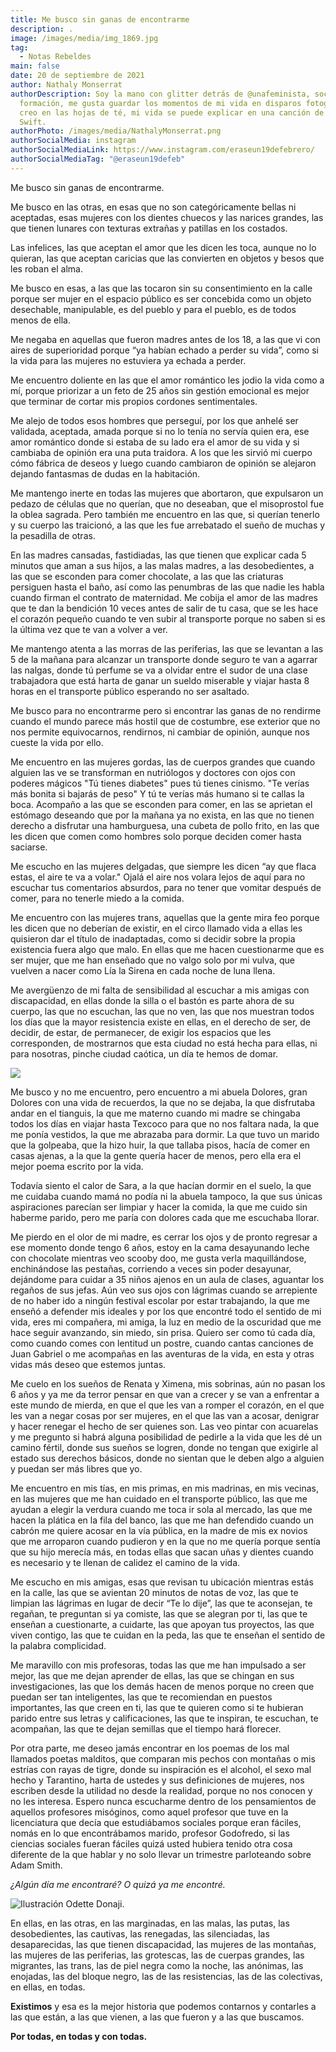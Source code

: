 ```yaml
---
title: Me busco sin ganas de encontrarme
description: .
image: /images/media/img_1869.jpg
tag:
  - Notas Rebeldes
main: false
date: 20 de septiembre de 2021
author: Nathaly Monserrat
authorDescription: Soy la mano con glitter detrás de @unafeminista, socióloga en
  formación, me gusta guardar los momentos de mi vida en disparos fotográficos,
  creo en las hojas de té, mi vida se puede explicar en una canción de Taylor
  Swift.
authorPhoto: /images/media/NathalyMonserrat.png
authorSocialMedia: instagram
authorSocialMediaLink: https://www.instagram.com/eraseun19defebrero/
authorSocialMediaTag: "@eraseun19defeb"
---
```

Me busco sin ganas de encontrarme.

Me busco en las otras, en esas que no son categóricamente bellas ni aceptadas, esas mujeres con los dientes chuecos y las narices grandes, las que tienen lunares con texturas extrañas y patillas en los costados.

Las infelices, las que aceptan el amor que les dicen les toca, aunque no lo quieran, las que aceptan caricias que las convierten en objetos y besos que les roban el alma.

Me busco en esas, a las que las tocaron sin su consentimiento en la calle porque ser mujer en el espacio público es ser concebida como un objeto desechable, manipulable, es del pueblo y para el pueblo, es de todos menos de ella.

Me negaba en aquellas que fueron madres antes de los 18, a las que vi con aires de superioridad porque “ya habían echado a perder su vida”, como si la vida para las mujeres no estuviera ya echada a perder.

Me encuentro doliente en las que el amor romántico les jodio la vida como a mí, porque priorizar a un feto de 25 años sin gestión emocional es mejor que terminar de cortar mis propios cordones sentimentales.

Me alejo de todos esos hombres que perseguí, por los que anhelé ser validada, aceptada, amada porque si no lo tenía no servía quien era, ese amor romántico donde si estaba de su lado era el amor de su vida y si cambiaba de opinión era una puta traidora. A los que les sirvió mi cuerpo cómo fábrica de deseos y luego cuando cambiaron de opinión se alejaron dejando fantasmas de dudas en la habitación.

Me mantengo inerte en todas las mujeres que abortaron, que expulsaron un pedazo de células que no querían, que no deseaban, que el misoprostol fue la oblea sagrada. Pero también me encuentro en las que, si querían tenerlo y su cuerpo las traicionó, a las que les fue arrebatado el sueño de muchas y la pesadilla de otras.

En las madres cansadas, fastidiadas, las que tienen que explicar cada 5 minutos que aman a sus hijos, a las malas madres, a las desobedientes, a las que se esconden para comer chocolate, a las que las criaturas persiguen hasta el baño, así como las penumbras de las que nadie les habla cuando firman el contrato de maternidad. Me cobija el amor de las madres que te dan la bendición 10 veces antes de salir de tu casa, que se les hace el corazón pequeño cuando te ven subir al transporte porque no saben si es la última vez que te van a volver a ver.

Me mantengo atenta a las morras de las periferias, las que se levantan a las 5 de la mañana para alcanzar un transporte donde seguro te van a agarrar las nalgas, donde tú perfume se va a olvidar entre el sudor de una clase trabajadora que está harta de ganar un sueldo miserable y viajar hasta 8 horas en el transporte público esperando no ser asaltado.

Me busco para no encontrarme pero si encontrar las ganas de no rendirme cuando el mundo parece más hostil que de costumbre, ese exterior que no nos permite equivocarnos, rendirnos, ni cambiar de opinión, aunque nos cueste la vida por ello.

Me encuentro en las mujeres gordas, las de cuerpos grandes que cuando alguien las ve se transforman en nutriólogos y doctores con ojos con poderes mágicos "Tú tienes diabetes" pues tú tienes cinismo. "Te verías más bonita si bajarás de peso" Y tú te verías más humano si te callas la boca. Acompaño a las que se esconden para comer, en las se aprietan el estómago deseando que por la mañana ya no exista, en las que no tienen derecho a disfrutar una hamburguesa, una cubeta de pollo frito, en las que les dicen que comen como hombres solo porque deciden comer hasta saciarse.

Me escucho en las mujeres delgadas, que siempre les dicen “ay que flaca estas, el aire te va a volar." Ojalá el aire nos volara lejos de aquí para no escuchar tus comentarios absurdos, para no tener que vomitar después de comer, para no tenerle miedo a la comida.

Me encuentro con las mujeres trans, aquellas que la gente mira feo porque les dicen que no deberían de existir, en el circo llamado vida a ellas les quisieron dar el título de inadaptadas, como si decidir sobre la propia existencia  fuera algo que malo. En ellas que me hacen cuestionarme que es ser mujer, que me han enseñado que no valgo solo por mi vulva, que vuelven a nacer como Lía la Sirena en cada noche de luna llena.

Me avergüenzo de mi falta de sensibilidad al escuchar a mis amigas con discapacidad, en ellas donde la silla o el bastón es parte ahora de su cuerpo, las que no escuchan, las que no ven, las que nos muestran todos los días que la mayor resistencia existe en ellas, en el derecho de ser, de decidir, de estar, de permanecer, de exigir los espacios que les corresponden, de mostrarnos que esta ciudad no está hecha para ellas, ni para nosotras, pinche ciudad caótica, un día te hemos de domar.

![](/images/media/img_1869.jpg)

Me busco y no me encuentro, pero encuentro a mi abuela Dolores, gran Dolores con una vida de recuerdos, la que no se dejaba, la que disfrutaba andar en el tianguis, la que me materno cuando mi madre se chingaba todos los días en viajar hasta Texcoco para que no nos faltara nada, la que me ponía vestidos, la que me abrazaba para dormir. La que tuvo un marido que la golpeaba, que la hizo huir, la que tallaba pisos, hacía de comer en casas ajenas, a la que la gente quería hacer de menos, pero ella era el mejor poema escrito por la vida.

Todavía siento el calor de Sara, a la que hacían dormir en el suelo, la que me cuidaba cuando mamá no podía ni la abuela tampoco, la que sus únicas aspiraciones parecían ser limpiar y hacer la comida, la que me cuido sin haberme parido, pero me paría con dolores cada que me escuchaba llorar.

Me pierdo en el olor de mi madre, es cerrar los ojos y de pronto regresar a ese momento donde tengo 6 años, estoy en la cama desayunando leche con chocolate mientras veo scooby doo, me gusta verla maquillándose, enchinándose las pestañas, corriendo a veces sin poder desayunar, dejándome para cuidar a 35 niños ajenos en un aula de clases, aguantar los regaños de sus jefas. Aún veo sus ojos con lágrimas cuando se arrepiente de no haber ido a ningún festival escolar por estar trabajando, la que me enseñó a defender mis ideales y por los que encontré todo el sentido de mi vida, eres mi compañera, mi amiga, la luz en medio de la oscuridad que me hace seguir avanzando, sin miedo, sin prisa. Quiero ser como tú cada día, como cuando comes con lentitud un postre, cuando cantas canciones de Juan Gabriel o me acompañas en las aventuras de la vida, en esta y otras vidas más deseo que estemos juntas.

Me cuelo en los sueños de Renata y Ximena, mis sobrinas, aún no pasan los 6 años y ya me da terror pensar en que van a crecer y se van a enfrentar a este mundo de mierda, en que el que les van a romper el corazón, en el que les van a negar cosas por ser mujeres, en el que las van a acosar, denigrar y hacer renegar el hecho de ser quienes son. Las veo pintar con acuarelas y me pregunto si habrá alguna posibilidad de pedirle a la vida que les dé un camino fértil, donde sus sueños se logren, donde no tengan que exigirle al estado sus derechos básicos, donde no sientan que le deben algo a alguien y puedan ser más libres que yo.

Me encuentro en mis tías, en mis primas, en mis madrinas, en mis vecinas, en las mujeres que me han cuidado en el transporte público, las que me ayudan a elegir la verdura cuando me toca ir sola al mercado, las que me hacen la plática en la fila del banco, las que me han defendido cuando un cabrón me quiere acosar en la vía pública, en la madre de mis ex novios que me arroparon cuando pudieron y en la que no me quería porque sentía que su hijo merecía más, en todas ellas que sacan uñas y dientes cuando es necesario y te llenan de calidez el camino de la vida.

Me escucho en mis amigas, esas que revisan tu ubicación mientras estás en la calle, las que se avientan 20 minutos de notas de voz, las que te limpian las lágrimas en lugar de decir “Te lo dije”, las que te aconsejan, te regañan, te preguntan si ya comiste, las que se alegran por ti, las que te enseñan a cuestionarte, a cuidarte, las que apoyan tus proyectos, las que viven contigo, las que te cuidan en la peda, las que te enseñan el sentido de la palabra complicidad.

Me maravillo con mis profesoras, todas las que me han impulsado a ser mejor, las que me dejan aprender de ellas, las que se chingan en sus investigaciones, las que los demás hacen de menos porque no creen que puedan ser tan inteligentes, las que te recomiendan en puestos importantes, las que creen en ti, las que te quieren como si te hubieran parido entre sus letras y calificaciones, las que te inspiran, te escuchan, te acompañan, las que te dejan semillas que el tiempo hará florecer.

Por otra parte, me deseo jamás encontrar en los poemas de los mal llamados poetas malditos, que comparan mis pechos con montañas o mis estrías con rayas de tigre, donde su inspiración es el alcohol, el sexo mal hecho y Tarantino, harta de ustedes y sus definiciones de mujeres, nos escriben desde la utilidad no desde la realidad, porque no nos conocen y no les interesa. Espero nunca escucharme dentro de los pensamientos de aquellos profesores misóginos, como aquel profesor que tuve en la licenciatura que decía que estudiábamos sociales porque eran fáciles, nomás en lo que encontrábamos marido, profesor Godofredo, si las ciencias sociales fueran fáciles quizá usted hubiera tenido otra cosa diferente de la que hablar y no solo llevar un trimestre parloteando sobre Adam Smith.

*¿Algún día me encontraré? O quizá ya me encontré.*

![Ilustración Odette Donaji.](/images/media/ilustración_sin_título-11-.jpg)

En ellas, en las otras, en las marginadas, en las malas, las putas, las desobedientes, las cautivas, las renegadas, las silenciadas, las desaparecidas, las que tienen discapacidad, las mujeres de las montañas, las mujeres de las periferias, las grotescas, las de cuerpas grandes, las migrantes, las trans, las de piel negra como la noche, las anónimas, las enojadas, las del bloque negro, las de las resistencias, las de las colectivas, en ellas, en todas.

**Existimos** y esa es la mejor historia que podemos contarnos y contarles a las que están, a las que vienen, a las que fueron y a las que buscamos.

**Por todas, en todas y con todas.**